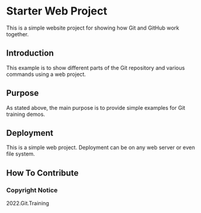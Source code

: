 # Starter Web Project

This is a simple website project for showing how Git and GitHub work together.

## Introduction

This example is to show different parts of the Git repository and various commands using a web project.

## Purpose

As stated above, the main purpose is to provide simple examples for Git training demos.

## Deployment

This is a simple web project. Deployment can be on any web server or even file system.

## How To Contribute

### Copyright Notice

2022.Git.Training 